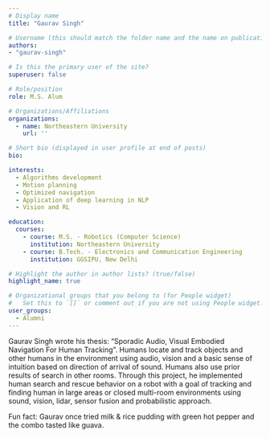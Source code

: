 ```yaml
---
# Display name
title: "Gaurav Singh"

# Username (this should match the folder name and the name on publications)
authors:
- "gaurav-singh"

# Is this the primary user of the site?
superuser: false

# Role/position
role: M.S. Alum

# Organizations/Affiliations
organizations:
  - name: Northeastern University
    url: ''

# Short bio (displayed in user profile at end of posts)
bio:

interests:
  - Algorithms development
  - Motion planning
  - Optimized navigation
  - Application of deep learning in NLP
  - Vision and RL

education:
  courses:
    - course: M.S. - Robotics (Computer Science)
      institution: Northeastern University
    - course: B.Tech. - Electronics and Communication Engineering
      institution: GGSIPU, New Delhi

# Highlight the author in author lists? (true/false)
highlight_name: true

# Organizational groups that you belong to (for People widget)
#   Set this to `[]` or comment out if you are not using People widget.
user_groups:
  - Alumni
---
```


Gaurav Singh wrote his thesis: “Sporadic Audio, Visual Embodied Navigation For Human Tracking”. Humans locate and track objects and other humans in the environment using audio, vision and a basic sense of intuition based on direction of arrival of sound. Humans also use prior results of search in other rooms. Through this project, he implemented human search and rescue behavior on a robot with a goal of tracking and finding human in large areas or closed multi-room environments using sound, vision, lidar, sensor fusion and probabilistic approach.

Fun fact: Gaurav once tried milk & rice pudding with green hot pepper and the combo tasted like guava.
